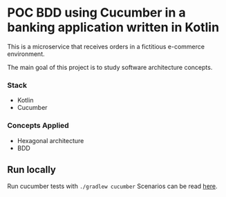 # POC BDD using Cucumber in a banking application written in Kotlin

This is a microservice that receives orders in a fictitious e-commerce environment.

The main goal of this project is to study software architecture concepts.

### Stack
- Kotlin
- Cucumber

### Concepts Applied
- Hexagonal architecture
- BDD 

## Run locally
Run cucumber tests with `./gradlew cucumber`
Scenarios can be read [here](/src/test/resources/features/move_funds.feature).
